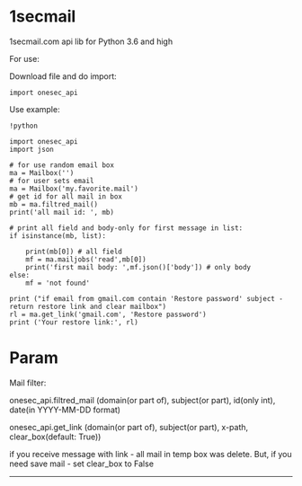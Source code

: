 # 1secmail
 1secmail.com api lib for Python 3.6 and high
 
For use:

Download file and do import:
```
import onesec_api
```
Use example:
```
!python

import onesec_api
import json

# for use random email box
ma = Mailbox('')
# for user sets email
ma = Mailbox('my.favorite.mail')
# get id for all mail in box
mb = ma.filtred_mail()
print('all mail id: ', mb)

# print all field and body-only for first message in list:
if isinstance(mb, list):
    
    print(mb[0]) # all field
    mf = ma.mailjobs('read',mb[0])
    print('first mail body: ',mf.json()['body']) # only body
else:
    mf = 'not found'
   
print ("if email from gmail.com contain 'Restore password' subject - return restore link and clear mailbox")
rl = ma.get_link('gmail.com', 'Restore password')
print ('Your restore link:', rl)
```
# Param

Mail filter:

onesec_api.filtred_mail (domain(or part of), subject(or part), id(only int), date(in YYYY-MM-DD format)

onesec_api.get_link (domain(or part of), subject(or part), x-path, clear_box(default: True))

if you receive message with link - all mail in temp box was delete. But, if you need save mail - set clear_box to False

---